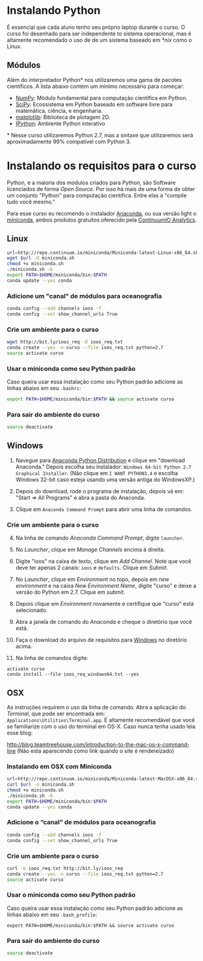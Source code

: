 # Instalando Python
É essencial que cada aluno tenho seu próprio laptop durante o curso.  O curso
foi desenhado para ser independente to sistema operacional, mas é altamente
recomendado o uso de de um sistema baseado em *\*nix* como o Linux.


## Módulos

Além do interpretador Python\* nos utilizaremos uma gama de pacotes
científicos.  A lista abaixo contém um mínimo necessário para começar:

- [NumPy](http://www.numpy.org/): Módulo fundamental para computação científica em Python.
- [SciPy](http://www.scipy.org/): Ecossistema em Python baseado em software livre para matemática, ciência, e engenharia.
- [matplotlib](http://www.matplotlib.org/): Biblioteca de plotagem 2D.
- [IPython](http://ipython.org/): Ambiente Python interativo

\* Nesse curso utilizaremos Python 2.7, mas a sintaxe que utilizaremos será
aproximadamente 99% compatível com Python 3.

# Instalando os requisitos para o curso

Python, e a maioria dos módulos criados para Python, são Software
licenciados de forma *Open Source*.  Por isso há mais de uma forma de obter
um conjunto "Python" para computação científica.  Entre elas a
"compile tudo você mesmo."

Para esse curso eu recomendo o instalador
[Anaconda](https://store.continuum.io/cshop/anaconda/),
ou sua versão light o [miniconda](http://conda.pydata.org/miniconda),
ambos produtos gratuitos oferecido pela
[ContinuumIO Analytics](http://continuum.io/).

## Linux

```bash
url=http://repo.continuum.io/miniconda/Miniconda-latest-Linux-x86_64.sh
wget $url -O miniconda.sh
chmod +x miniconda.sh
./miniconda.sh -b
export PATH=$HOME/miniconda/bin:$PATH
conda update --yes conda
```

### Adicione um "canal" de módulos para oceanografia
```bash
conda config --add channels ioos -f
conda config --set show_channel_urls True
```

### Crie um ambiente para o curso
```bash
wget http://bit.ly/ioos_req -O ioos_req.txt
conda create --yes -n curso --file ioos_req.txt python=2.7
source activate curso
```
### Usar o miniconda como seu Python padrão
Caso queira usar essa instalação como seu Python padrão adicione as linhas
abaixo em seu `.bashrc`:
```bash
export PATH=$HOME/miniconda/bin:$PATH && source activate curso
```

### Para sair do ambiente do curso
```bash
source deactivate
```


## Windows

1.  Navegue para [Anaconda Python Distribution](https://store.continuum.io/cshop/anaconda/) e clique em "download Anaconda."  Depois escolha seu instalador: `Windows 64-bit Python 2.7 Graphical Installer`.  (Não clique em `I WANT PYTHON3.4` e escolha Windows 32-bit caso esteja usando uma versão antiga do WindowsXP.)

2. Depois do download, rode o programa de instalação, depois vá em: "Start => All Programs" e abra a pasta do Anaconda.

3. Clique em `Anaconda Command Prompt` para abrir uma linha de comandos.

### Crie um ambiente para o curso

4. Na linha de comando *Anaconda Command Prompt*, digite `launcher`.

5. No *Launcher*, clique em *Manage Channels* encima à direita.

6. Digite "ioos" na caixa de texto, clique em *Add Channel*.  Note que você
deve ter apenas 2 canais: `ioos` e `defaults`.  Clique em *Submit*.

7. No *Launcher*, clique em *Environment* no topo, depois em *new environment* e na caixa *New Environment Name*, digite "curso" e deixe a versão do Python em 2.7.  Clique em *submit*.

8. Depois clique em *Environment* novamente e certifique que "curso" está selecionado.

9. Abra a janela de comando do *Anaconda* e cheque o diretório que você está.

10. Faça o download do arquivo de requisitos para
[Windows](https://raw.githubusercontent.com/ioos/conda-recipes/master/00_env_requirements/ioos/ioos_req_windows64.txt)
no diretório acima.


3. Na linha de comandos digite:
```
activate curso
conda install --file ioos_req_windows64.txt --yes
```

## OSX
As instruções requirem o uso da linha de comando.  Abra a aplicação do
*Terminal*, que pode ser encontrada em:
`Applications\Utilities\Terminal.app`.  É altamente recomendável que você se
familiarize com o uso do terminal em OS-X.  Caso nunca tenha usado leia esse blog:

http://blog.teamtreehouse.com/introduction-to-the-mac-os-x-command-line
(Não esta aparecendo como link quando o site é rendereizado)

### Instalando em OSX com Miniconda

```bash
url=http://repo.continuum.io/miniconda/Miniconda-latest-MacOSX-x86_64.sh
curl $url -o miniconda.sh
chmod +x miniconda.sh
./miniconda.sh -b
export PATH=$HOME/miniconda/bin:$PATH
conda update --yes conda
```

### Adicione o “canal” de módulos para oceanografia
```bash
conda config --add channels ioos -f
conda config --set show_channel_urls True
```

### Crie um ambiente para o curso
```bash
curl -o ioos_req.txt http://bit.ly/ioos_req
conda create --yes -n curso --file ioos_req.txt python=2.7
source activate curso
```

### Usar o miniconda como seu Python padrão
Caso queira usar essa instalação como seu Python padrão adicione as linhas
abaixo em seu `.bash_profile`:
```
export PATH=$HOME/miniconda/bin:$PATH && source activate curso
```

### Para sair do ambiente do curso
```bash
source deactivate
```
